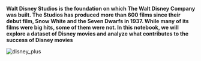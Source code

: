 **Walt Disney Studios is the foundation on which The Walt Disney Company was built. The Studios has produced more than 600 films since their debut film, Snow White and the Seven Dwarfs in 1937. While many of its films were big hits, some of them were not. In this notebook, we will explore a dataset of Disney movies and analyze what contributes to the success of Disney movies**


![disney_plus](https://user-images.githubusercontent.com/73969654/151648339-8f1fe75a-a136-4782-9533-6893d4f1cb01.jpeg)
